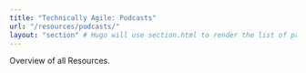 ```yaml
---
title: "Technically Agile: Podcasts"
url: "/resources/podcasts/"
layout: "section" # Hugo will use section.html to render the list of pages
---
```


Overview of all Resources.
